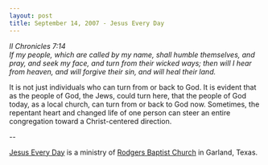 ```yaml
---
layout: post
title: September 14, 2007 - Jesus Every Day
---
```


_II Chronicles 7:14  
If my people, which are called by my name, shall humble themselves,
and pray, and seek my face, and turn from their wicked ways; then will
I hear from heaven, and will forgive their sin, and will heal their
land._

It is not just individuals who can turn from or back to God. It is
evident that as the people of God, the Jews, could turn here, that
the people of God today, as a local church, can turn from or back to
God now. Sometimes, the repentant heart and changed life of one
person can steer an entire congregation toward a Christ-centered
direction.

 --

<a href=http://jesuseveryday.net>Jesus Every Day</a> is a ministry of <a href=http://rodgersbaptist.net>Rodgers Baptist Church</a> in Garland, Texas.
